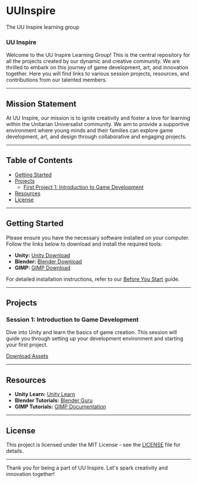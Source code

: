 # UUInspire
The UU Inspire learning group

### UU Inspire

Welcome to the UU Inspire Learning Group! This is the central repository for all the projects created by our dynamic and creative community. We are thrilled to embark on this journey of game development, art, and innovation together. Here you will find links to various session projects, resources, and contributions from our talented members.

---

## Mission Statement

At UU Inspire, our mission is to ignite creativity and foster a love for learning within the Unitarian Universalist community. We aim to provide a supportive environment where young minds and their families can explore game development, art, and design through collaborative and engaging projects.

---

## Table of Contents

- [Getting Started](#getting-started)
- [Projects](#projects)
  - [First Project 1: Introduction to Game Development](#session-1-introduction-to-game-development)
- [Resources](#resources)
- [License](#license)

---

## Getting Started

Please ensure you have the necessary software installed on your computer. Follow the links below to download and install the required tools:

- **Unity:** <a href="https://unity.com/" target="_blank">Unity Download</a>
- **Blender:** <a href="https://www.blender.org/download/" target="_blank">Blender Download</a>
- **GIMP:** <a href="https://www.gimp.org/" target="_blank">GIMP Download</a>

For detailed installation instructions, refer to our <a href="https://docs.google.com/document/d/1pRzRfC04XlTTN2ffdh4b3zUN7lxsSF6ggS-FJYHf_po/edit?usp=sharing" target="_blank">Before You Start</a> guide.

---

## Projects

### Session 1: Introduction to Game Development
Dive into Unity and learn the basics of game creation. This session will guide you through setting up your development environment and starting your first project.

<a href="https://github.com/centralfloridaattorney/UUInspire" target="_blank">Download Assets</a>

---

## Resources

- **Unity Learn:** <a href="https://learn.unity.com/" target="_blank">Unity Learn</a>
- **Blender Tutorials:** <a href="https://www.blenderguru.com/" target="_blank">Blender Guru</a>
- **GIMP Tutorials:** <a href="https://www.gimp.org/tutorials/" target="_blank">GIMP Documentation</a>

---

## License

This project is licensed under the MIT License - see the [LICENSE](LICENSE) file for details.

---

Thank you for being a part of UU Inspire. Let's spark creativity and innovation together!

